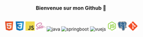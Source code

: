 <h3 align="center">Bienvenue sur mon Github 👋</h3>
<br>
<div align="center">
  <img src=https://raw.githubusercontent.com/devicons/devicon/master/icons/html5/html5-original.svg alt=html5 width="30" height="30"/>
  <img src=https://raw.githubusercontent.com/devicons/devicon/master/icons/css3/css3-original.svg alt=css3 width="30" height="30"/>
  <img src=https://raw.githubusercontent.com/devicons/devicon/master/icons/javascript/javascript-original.svg alt=javascript width="30" height="30"/>
  <img src=https://raw.githubusercontent.com/devicons/devicon/master/icons/sass/sass-original.svg alt=sass width="30" height="30"/>
  <img src=https://raw.githubusercontent.com/jmnote/z-icons/master/svg/java.svg alt=java width="30" height="30"/>
    <img src=https://vscjava.gallerycdn.vsassets.io/extensions/vscjava/vscode-spring-boot-dashboard/0.3.0/1646361145613/Microsoft.VisualStudio.Services.Icons.Default alt=springboot width="30" height="30"/>
  <img src=https://fr.vuejs.org/images/logo.svg alt=vuejs width="30" height="30"/>
  <img src=https://raw.githubusercontent.com/devicons/devicon/master/icons/nodejs/nodejs-original.svg alt=nodejs width="30" height="30"/>
  <img src=https://raw.githubusercontent.com/devicons/devicon/master/icons/postgresql/postgresql-original.svg alt=express width="30" height="30"/>
  <img src=https://raw.githubusercontent.com/devicons/devicon/master/icons/git/git-original.svg alt=git width="30" height="30"/>
</div>


<br>
